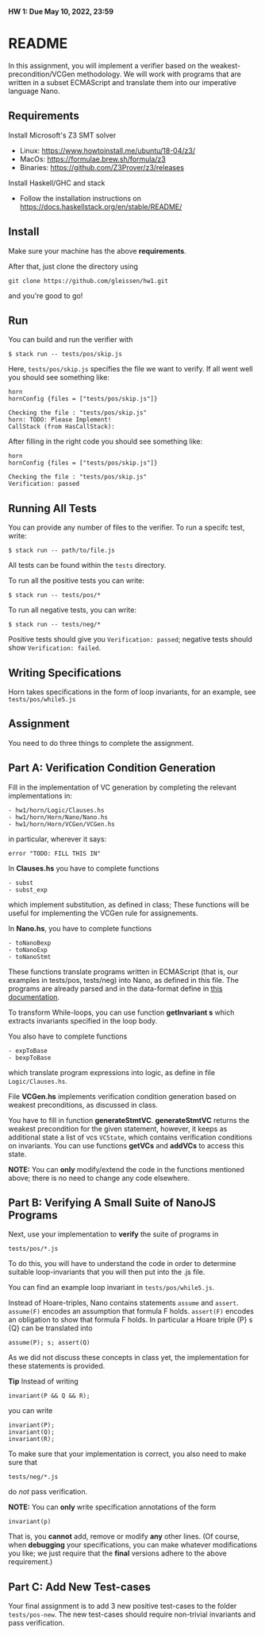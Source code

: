 **HW 1: Due May 10, 2022, 23:59**

README
=======

In this assignment, you will implement a verifier based on the weakest-precondition/VCGen methodology.
We will work with programs that are written in a subset ECMAScript and translate them into our imperative language Nano.

Requirements
------------
Install Microsoft's Z3 SMT solver

- Linux: https://www.howtoinstall.me/ubuntu/18-04/z3/
- MacOs: https://formulae.brew.sh/formula/z3
- Binaries: https://github.com/Z3Prover/z3/releases

Install Haskell/GHC and stack

- Follow the installation instructions on https://docs.haskellstack.org/en/stable/README/

Install 
-------

Make sure your machine has the above **requirements**.

After that, just clone the directory using 

    git clone https://github.com/gleissen/hw1.git

and you're good to go!

Run
---

You can build and run the verifier with

    $ stack run -- tests/pos/skip.js

Here, `tests/pos/skip.js` specifies the file we want to verify. If all went well
you should see something like:

    horn
    hornConfig {files = ["tests/pos/skip.js"]}

    Checking the file : "tests/pos/skip.js"
    horn: TODO: Please Implement!
    CallStack (from HasCallStack):

After filling in the right code you
should see something like:

    horn
    hornConfig {files = ["tests/pos/skip.js"]}

    Checking the file : "tests/pos/skip.js"
    Verification: passed


Running All Tests
-----------------

You can provide any number of files to the verifier. To run a specifc test, write:

    $ stack run -- path/to/file.js

All tests can be found within the `tests` directory.

To run all the positive tests you can write:

    $ stack run -- tests/pos/*

To run all negative tests, you can write:

    $ stack run -- tests/neg/*

Positive tests should give you `Verification: passed`; negative tests should show `Verification: failed`.

Writing Specifications
----------------------

Horn takes specifications in the form of loop invariants, for an example, see `tests/pos/while5.js`

Assignment
----------

You need to do three things to complete the assignment.

## Part A: Verification Condition Generation

Fill in the implementation of VC generation by
completing the relevant implementations in:

    - hw1/horn/Logic/Clauses.hs
    - hw1/horn/Horn/Nano/Nano.hs
    - hw1/horn/Horn/VCGen/VCGen.hs

in particular, wherever it says:

    error "TODO: FILL THIS IN"

In **Clauses.hs** you have to complete functions

    - subst
    - subst_exp

which implement substitution, as defined in class; These functions will be useful for implementing the VCGen rule for assignements.

In **Nano.hs**, you have to complete functions

    - toNanoBexp
    - toNanoExp
    - toNanoStmt

These functions translate programs written in ECMAScript (that is, our examples in tests/pos, tests/neg) into Nano, as defined in this file. The programs are already parsed and in the data-format define in [this documentation](https://hackage.haskell.org/package/language-ecmascript-0.17.0.1/docs/Language-ECMAScript3-Syntax.html).

To transform While-loops, you can use function **getInvariant s** which extracts invariants specified in the loop body.

You also have to complete functions

    - expToBase
    - bexpToBase

which translate program expressions into logic, as define in file `Logic/Clauses.hs`.

File **VCGen.hs** implements verification condition generation based on weakest preconditions, as discussed in class.

You have to fill in function **generateStmtVC**. **generateStmtVC** returns the
weakest precondition for the given statement, however, it keeps as additional
state a list of vcs `VCState`, which contains verification conditions on
invariants. You can use functions **getVCs** and **addVCs** to access this
state.

**NOTE:**  You can **only** modify/extend the code in 
the functions mentioned above; there is no need to 
change any code elsewhere.

## Part B: Verifying A Small Suite of NanoJS Programs

Next, use your implementation to **verify** the suite of programs in

    tests/pos/*.js

To do this, you will have to understand the code in order to determine
suitable loop-invariants that you will then put into the .js file.

You can find an example loop invariant in `tests/pos/while5.js`.

Instead of Hoare-triples, Nano contains statements `assume` and `assert`.
`assume(F)` encodes an assumption that formula F holds. `assert(F)` encodes an
obligation to show that formula F holds. In particular a Hoare triple {P} s {Q}
can be translated into 

    assume(P); s; assert(Q)

As we did not discuss these concepts in class yet, the implementation for these statements is provided.

**Tip** Instead of writing 

    invariant(P && Q && R);

you can write 

    invariant(P);
    invariant(Q);
    invariant(R);

To make sure that your implementation is correct, you also need to make sure that 

    tests/neg/*.js

do *not* pass verification.

**NOTE:** You can **only** write specification annotations of the form 

    invariant(p)

That is, you **cannot** add, remove or modify **any** other lines. 
(Of course, when **debugging** your specifications, you can make 
whatever modifications you like; we just require that the **final** 
versions adhere to the above requirement.) 

## Part C: Add New Test-cases

Your final assignment is to add 3 new positive test-cases to the folder `tests/pos-new`.
The new test-cases should require non-trivial invariants and pass verification.
